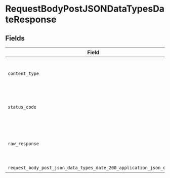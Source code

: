 # RequestBodyPostJSONDataTypesDateResponse


## Fields

| Field                                                                                                                                                        | Type                                                                                                                                                         | Required                                                                                                                                                     | Description                                                                                                                                                  |
| ------------------------------------------------------------------------------------------------------------------------------------------------------------ | ------------------------------------------------------------------------------------------------------------------------------------------------------------ | ------------------------------------------------------------------------------------------------------------------------------------------------------------ | ------------------------------------------------------------------------------------------------------------------------------------------------------------ |
| `content_type`                                                                                                                                               | *Optional[str]*                                                                                                                                              | :heavy_check_mark:                                                                                                                                           | HTTP response content type for this operation                                                                                                                |
| `status_code`                                                                                                                                                | *Optional[int]*                                                                                                                                              | :heavy_check_mark:                                                                                                                                           | HTTP response status code for this operation                                                                                                                 |
| `raw_response`                                                                                                                                               | [requests.Response](https://requests.readthedocs.io/en/latest/api/#requests.Response)                                                                        | :heavy_minus_sign:                                                                                                                                           | Raw HTTP response; suitable for custom response parsing                                                                                                      |
| `request_body_post_json_data_types_date_200_application_json_object`                                                                                         | [Optional[operations.RequestBodyPostJSONDataTypesDate200ApplicationJSON]](undefined/models/operations/requestbodypostjsondatatypesdate200applicationjson.md) | :heavy_minus_sign:                                                                                                                                           | OK                                                                                                                                                           |